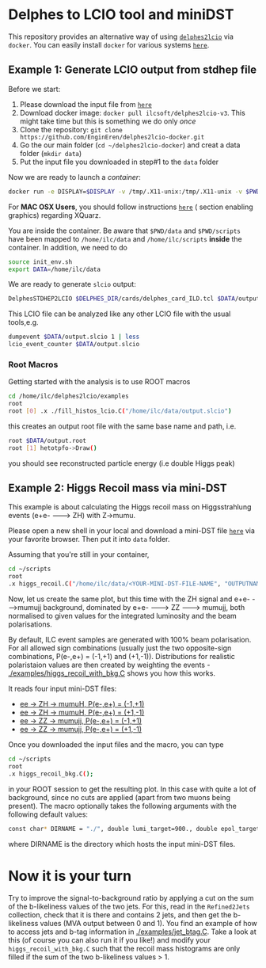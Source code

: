 # Delphes to LCIO tool and miniDST 

This repository provides an alternative way of using [`delphes2lcio`](https://github.com/iLCSoft/LCIO/tree/master/examples/cpp/delphes2lcio) via `docker`. You can easily install `docker` for various systems [`here`](https://docs.docker.com/get-docker/).


## Example 1: Generate LCIO output from stdhep file

Before we start: 

1. Please download the input file from [`here`](https://syncandshare.desy.de/index.php/s/63j6EDZH6e9Ec8w)
2. Download docker image: `docker pull ilcsoft/delphes2lcio-v3`. This might take time but this is something we do only *once*
3. Clone the repository: `git clone https://github.com/EnginEren/delphes2lcio-docker.git`
4. Go the our main folder (`cd ~/delphes2lcio-docker`) and creat a data folder (`mkdir data`)
5. Put the input file you downloaded in step#1 to the `data` folder 

Now we are ready to launch a *container*:

```bash
docker run -e DISPLAY=$DISPLAY -v /tmp/.X11-unix:/tmp/.X11-unix -v $PWD/data:/home/ilc/data -v $PWD/scripts:/home/ilc/scripts --rm -it --user $(id -u) ilcsoft/delphes2lcio-v3 bash
```
For **MAC OSX Users**, you should follow instructions [`here`](https://hub.docker.com/r/rootproject/root) ( section enabling graphics) regarding XQuarz. 

You are inside the container. Be aware that `$PWD/data` and `$PWD/scripts` have been mapped to `/home/ilc/data` and `/home/ilc/scripts` **inside** the container. In addition, we need to do 

```bash
source init_env.sh 
export DATA=/home/ilc/data
```

We are ready to generate `slcio` output:

```bash
DelphesSTDHEP2LCIO $DELPHES_DIR/cards/delphes_card_ILD.tcl $DATA/output.slcio $DATA/E250-TDR_ws.Pe2e2h.Gwhizard-1_95.eR.pL.I106480.001.stdhep
```

This LCIO file can be analyzed like any other LCIO file with the usual tools,e.g.

```bash
dumpevent $DATA/output.slcio 1 | less
lcio_event_counter $DATA/output.slcio
```
### Root Macros
Getting started with the analysis is to use ROOT macros

```bash
cd /home/ilc/delphes2lcio/examples
root
root [0] .x ./fill_histos_lcio.C("/home/ilc/data/output.slcio")
```
this creates an output root file with the same base name and path, i.e.

```bash
root $DATA/output.root 
root [1] hetotpfo->Draw()
```
you should see reconstructed particle energy (i.e double Higgs peak)


## Example 2: Higgs Recoil mass via mini-DST

This example is about calculating the Higgs recoil mass on Higgsstrahlung events (e+e- ---> ZH) with Z->mumu. 

Please open a new shell in your local and download a mini-DST file [`here`](https://desycloud.desy.de/index.php/s/5LmrjGWqziQfMe7) via your favorite browser. Then put it into `data` folder. 

Assuming that you're still in your container,
```bash
cd ~/scripts
root
.x higgs_recoil.C("/home/ilc/data/<YOUR-MINI-DST-FILE-NAME", "OUTPUTNAME")
```

Now, let us create the same plot, but this time with the ZH signal and e+e- --->mumujj background, dominated by e+e- ---> ZZ ---> mumujj, both normalised to given values for the integrated luminosity and the beam polarisations.

By default, ILC event samples are generated with 100% beam polarisation. For
all allowed sign combinations (usually just the two opposite-sign combinations, P(e-,e+) = (-1,+1) and (+1,-1)).
Distributions for realistic polaristaion values are then created by weighting the events - [./examples/higgs_recoil_with_bkg.C](./examples/higgs_recoil_with_bkg.C) shows you how this works.

It reads four input mini-DST files:

* [ee -> ZH -> mumuH, P(e-,e+) = (-1,+1)](https://desycloud.desy.de/index.php/s/5LmrjGWqziQfMe7)
* [ee -> ZH -> mumuH, P(e-,e+) = (+1,-1)](https://desycloud.desy.de/index.php/s/3ZqPcGPELggW4bP)
* [ee -> ZZ -> mumujj, P(e-,e+) = (-1,+1)](https://desycloud.desy.de/index.php/s/9gKznqtSGcBKBWY)
* [ee -> ZZ -> mumujj, P(e-,e+) = (+1,-1)](https://desycloud.desy.de/index.php/s/3i3tj3adfMPfPaC)

Once you downloaded the input files and the macro, you can type 
```bash
cd ~/scripts
root
.x higgs_recoil_bkg.C();
```
in your ROOT session to get the resulting plot.
In this case with quite a lot of background, since no cuts are applied (apart from two muons being present).
The macro optionally takes the following arguments with the following default values:

```bash
const char* DIRNAME = "./", double lumi_target=900., double epol_target=-0.8, double ppol_target=+0.3, TString outname = "recoil_plot"
```

where DIRNAME is the directory which hosts the input mini-DST files.

# Now it is your turn
Try to improve the signal-to-background ratio by applying a cut on the sum of the b-likeliness values of the two jets.
For this, read in the ```Refined2Jets``` collection, check that it is there and contains 2 jets, and then get the b-likeliness values (MVA output between 0 and 1).
You find an example of how to access jets and b-tag information in [./examples/jet_btag.C](./examples/jet_btag.C).
Take a look at this (of course you can also run it if you like!) and modify your ```higgs_recoil_with_bkg.C``` such that the recoil mass histograms are only filled if the sum of the two b-likeliness values > 1.
